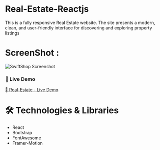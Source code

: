 # Real-Estate-Reactjs
This is a fully responsive Real Estate website. The site presents a modern, clean, and user-friendly interface for discovering and exploring property listings


# ScreenShot :
![SwiftShop Screenshot](https://github.com/user-attachments/assets/f98999d7-2f13-4493-8b11-60bc7f6816ec)

### 🔗 Live Demo  
[🚀 Real-Estate - Live Demo](https://asmaa-abdo22.github.io/Real-Estate-Reactjs/)


# 🛠 Technologies & Libraries
* React
* Bootstrap
* FontAwesome
* Framer-Motion



